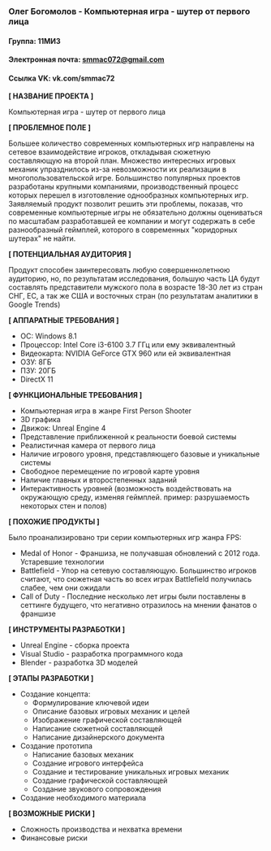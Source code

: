 ### Олег Богомолов - Компьютерная игра - шутер от первого лица ###
#### Группа: 11МИ3 ####
#### Электронная почта: smmac072@gmail.com ####
#### Ссылка VK: vk.com/smmac72 ####


**\[ НАЗВАНИЕ ПРОЕКТА ]**

Компьютерная игра - шутер от первого лица


**\[ ПРОБЛЕМНОЕ ПОЛЕ ]**

Большее количество современных компьютерных игр направлены на сетевое взаимодействие игроков, откладывая сюжетную составляющую на второй план. Множество интересных игровых механик упразднилось из-за невозможности их реализации в многопользовательской игре. Большинство популярных проектов разработаны крупными компаниями, производственный процесс которых перешел в изготовление однообразных компьютерных игр. Заявляемый продукт позволит решить эти проблемы, показав, что современные компьютерные игры не обязательно должны оцениваться по масштабам разработавшей ее компании и могут содержать в себе разнообразный геймплей, которого в современных "коридорных шутерах" не найти.


**\[ ПОТЕНЦИАЛЬНАЯ АУДИТОРИЯ ]**

Продукт способен заинтересовать любую совершеннолетнюю аудиторию, но, по результатам исследования, большую часть ЦА будут составлять представители мужского пола в возрасте 18-30 лет из стран СНГ, ЕС, а так же США и восточных стран (по результатам аналитики в Google Trends)


**\[ АППАРАТНЫЕ ТРЕБОВАНИЯ ]**

* ОС: Windows 8.1
* Процессор: Intel Core i3-6100 3.7 ГГц или ему эквивалентный
* Видеокарта: NVIDIA GeForce GTX 960 или ей эквивалентная
* ОЗУ: 8ГБ
* ПЗУ: 20ГБ
* DirectX 11


**\[ ФУНКЦИОНАЛЬНЫЕ ТРЕБОВАНИЯ ]**

* Компьютерная игра в жанре First Person Shooter
* 3D графика
* Движок: Unreal Engine 4
* Представление приближенной к реальности боевой системы
* Реалистичная камера от первого лица
* Наличие игрового уровня, представляющего базовые и уникальные системы
* Свободное перемещение по игровой карте уровня
* Наличие главных и второстепенных заданий
* Интерактивность уровней (возможность воздействовать на окружающую среду, изменяя геймплей. пример: разрушаемость некоторых стен и полов)


**\[ ПОХОЖИЕ ПРОДУКТЫ ]**

Было проанализировано три серии компьютерных игр жанра FPS:
* Medal of Honor - Франшиза, не получавшая обновлений с 2012 года. Устаревшие технологии
* Battlefield - Упор на сетевую составляющую. Большинство игроков считают, что сюжетная часть во всех играх Battlefield получилась слабее, чем они ожидали
* Call of Duty - Последние несколько лет игры были поставлены в сеттинге будущего, что негативно отразилось на мнении фанатов о франшизе


**\[ ИНСТРУМЕНТЫ РАЗРАБОТКИ ]**

* Unreal Engine - сборка проекта
* Visual Studio - разработка программного кода
* Blender - разработка 3D моделей


**\[ ЭТАПЫ РАЗРАБОТКИ ]**

* Создание концепта:
  * Формулирование ключевой идеи
  * Описание базовых игровых механик и целей
  * Изображение графической составляющей
  * Написание сюжетной составляющей
  * Написание дизайнерского документа
* Создание прототипа
  * Написание базовых механик
  * Создание игрового интерфейса
  * Создание и тестирование уникальных игровых механик
  * Создание графической составляющей
  * Создание звукового сопровождения
* Создание необходимого материала


**\[ ВОЗМОЖНЫЕ РИСКИ ]**

* Сложность производства и нехватка времени
* Финансовые риски
